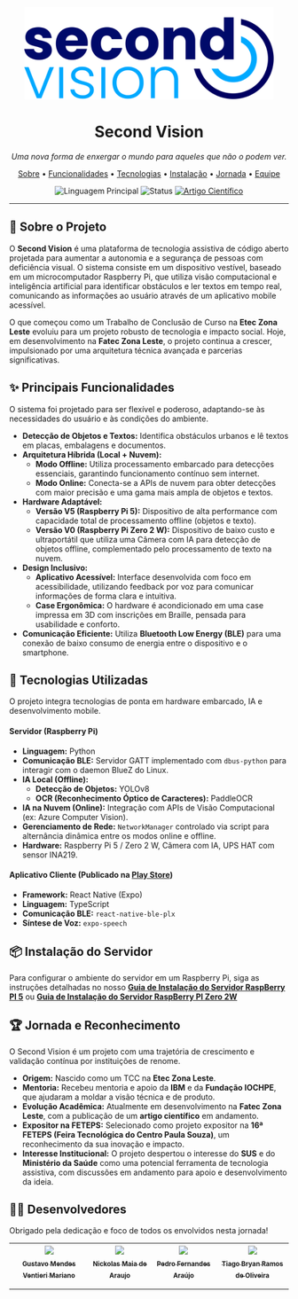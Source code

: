 <p align="center">
  <img alt="Second Vision Logo" src="imagens-readme/logo.png" width="450">
</p>

<h1 align="center">Second Vision</h1>

<p align="center">
  <i>Uma nova forma de enxergar o mundo para aqueles que não o podem ver.</i>
</p>

<p align="center">
  <a href="#-sobre-o-projeto">Sobre</a> •
  <a href="#-principais-funcionalidades">Funcionalidades</a> •
  <a href="#-tecnologias-utilizadas">Tecnologias</a> •
  <a href="#-instalação-do-servidor">Instalação</a> •
  <a href="#-jornada-e-reconhecimento">Jornada</a> •
  <a href="#%E2%80%8D-desenvolvedores">Equipe</a>
</p>

<p align="center">
  <img alt="Linguagem Principal" src="https://img.shields.io/github/languages/top/second-vision/second-vision?color=blue&logo=python">
  <img alt="Status" src="https://img.shields.io/badge/status-finalizado-green">
  <a href="#"><img alt="Artigo Científico" src="https://img.shields.io/badge/artigo-em%20publica%C3%A7%C3%A3o-brightgreen"></a>
</p>

---

## 🌟 Sobre o Projeto

O **Second Vision** é uma plataforma de tecnologia assistiva de código aberto projetada para aumentar a autonomia e a segurança de pessoas com deficiência visual. O sistema consiste em um dispositivo vestível, baseado em um microcomputador Raspberry Pi, que utiliza visão computacional e inteligência artificial para identificar obstáculos e ler textos em tempo real, comunicando as informações ao usuário através de um aplicativo mobile acessível.

O que começou como um Trabalho de Conclusão de Curso na **Etec Zona Leste** evoluiu para um projeto robusto de tecnologia e impacto social. Hoje, em desenvolvimento na **Fatec Zona Leste**, o projeto continua a crescer, impulsionado por uma arquitetura técnica avançada e parcerias significativas.

## ✨ Principais Funcionalidades

O sistema foi projetado para ser flexível e poderoso, adaptando-se às necessidades do usuário e às condições do ambiente.

-   **Detecção de Objetos e Textos:** Identifica obstáculos urbanos e lê textos em placas, embalagens e documentos.
-   **Arquitetura Híbrida (Local + Nuvem):**
    -   **Modo Offline:** Utiliza processamento embarcado para detecções essenciais, garantindo funcionamento contínuo sem internet.
    -   **Modo Online:** Conecta-se a APIs de nuvem para obter detecções com maior precisão e uma gama mais ampla de objetos e textos.
-   **Hardware Adaptável:**
    -   **Versão V5 (Raspberry Pi 5):** Dispositivo de alta performance com capacidade total de processamento offline (objetos e texto).
    -   **Versão V0 (Raspberry Pi Zero 2 W):** Dispositivo de baixo custo e ultraportátil que utiliza uma Câmera com IA para detecção de objetos offline, complementado pelo processamento de texto na nuvem.
-   **Design Inclusivo:**
    -   **Aplicativo Acessível:** Interface desenvolvida com foco em acessibilidade, utilizando feedback por voz para comunicar informações de forma clara e intuitiva.
    -   **Case Ergonômica:** O hardware é acondicionado em uma case impressa em 3D com inscrições em Braille, pensada para usabilidade e conforto.
-   **Comunicação Eficiente:** Utiliza **Bluetooth Low Energy (BLE)** para uma conexão de baixo consumo de energia entre o dispositivo e o smartphone.

## 🚀 Tecnologias Utilizadas

O projeto integra tecnologias de ponta em hardware embarcado, IA e desenvolvimento mobile.

#### Servidor (Raspberry Pi)
-   **Linguagem:** Python
-   **Comunicação BLE:** Servidor GATT implementado com `dbus-python` para interagir com o daemon BlueZ do Linux.
-   **IA Local (Offline):**
    -   **Detecção de Objetos:** YOLOv8
    -   **OCR (Reconhecimento Óptico de Caracteres):** PaddleOCR
-   **IA na Nuvem (Online):** Integração com APIs de Visão Computacional (ex: Azure Computer Vision).
-   **Gerenciamento de Rede:** `NetworkManager` controlado via script para alternância dinâmica entre os modos online e offline.
-   **Hardware:** Raspberry Pi 5 / Zero 2 W, Câmera com IA, UPS HAT com sensor INA219.

#### Aplicativo Cliente (**Publicado na [Play Store](https://play.google.com/store/apps/details?id=com.rotech.ble_connection&pcampaignid=web_share)**)
-   **Framework:** React Native (Expo)
-   **Linguagem:** TypeScript
-   **Comunicação BLE:** `react-native-ble-plx`
-   **Síntese de Voz:** `expo-speech`

## 📦 Instalação do Servidor

Para configurar o ambiente do servidor em um Raspberry Pi, siga as instruções detalhadas no nosso **[Guia de Instalação do Servidor RaspBerry PI 5](https://github.com/second-vision/Second-Vision/blob/GattServerV5/README.md)** ou **[Guia de Instalação do Servidor RaspBerry PI Zero 2W](https://github.com/second-vision/Second-Vision/blob/GattServerV0/README.md)**

## 🏆 Jornada e Reconhecimento

O Second Vision é um projeto com uma trajetória de crescimento e validação contínua por instituições de renome.

-   **Origem:** Nascido como um TCC na **Etec Zona Leste**.
-   **Mentoria:** Recebeu mentoria e apoio da **IBM** e da **Fundação IOCHPE**, que ajudaram a moldar a visão técnica e de produto.
-   **Evolução Acadêmica:** Atualmente em desenvolvimento na **Fatec Zona Leste**, com a publicação de um **artigo científico** em andamento.
-   **Expositor na FETEPS:** Selecionado como projeto expositor na **16ª FETEPS (Feira Tecnológica do Centro Paula Souza)**, um reconhecimento da sua inovação e impacto.
-   **Interesse Institucional:** O projeto despertou o interesse do **SUS** e do **Ministério da Saúde** como uma potencial ferramenta de tecnologia assistiva, com discussões em andamento para apoio e desenvolvimento da ideia.

## 👨‍💻 Desenvolvedores

Obrigado pela dedicação e foco de todos os envolvidos nesta jornada!

| [<img src="https://avatars.githubusercontent.com/u/112558062" width=115><br><sub>Gustavo Mendes Ventieri Mariano</sub>](https://github.com/gustavoventieri/) |  [<img src="https://avatars.githubusercontent.com/u/99838582" width=115><br><sub>Nickolas Maia de Araujo</sub>](https://github.com/nickolss)  |  [<img src="https://avatars.githubusercontent.com/u/99838816" width=115><br><sub>Pedro Fernandes Araújo</sub>](https://github.com/PedroFAraujo) | [<img src="https://avatars.githubusercontent.com/u/101288219" width=115><br><sub>Tiago Bryan Ramos de Oliveira</sub>](https://github.com/TiagoBryan) |
| :---: | :---: | :---: | :---: |

---
